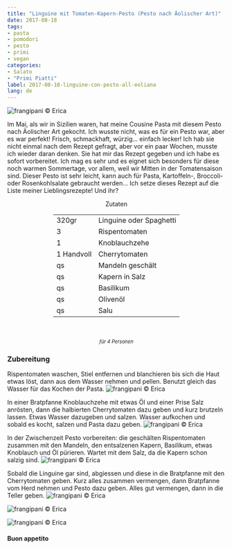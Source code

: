 ```yaml
---
title: "Linguine mit Tomaten-Kapern-Pesto (Pesto nach Äolischer Art)"
date: 2017-08-18
tags:
- pasta
- pomodori
- pesto 
- primi
- vegan
categories:
- Salato
- "Primi Piatti"
label: 2017-08-18-linguine-con-pesto-all-eoliana
lang: de
---
```

![](../2017-08-18-linguine-con-pesto-all-eoliana/header.jpg "frangipani © Erica")

Im Mai, als wir in Sizilien waren, hat meine Cousine Pasta mit diesem Pesto nach Äolischer Art gekocht. Ich wusste nicht, was es für ein Pesto war, aber es war perfekt! Frisch, schmackhaft, würzig... einfach lecker! Ich hab sie nicht einmal nach dem Rezept gefragt, aber vor ein paar Wochen, musste ich wieder daran denken. Sie hat mir das Rezept gegeben und ich habe es sofort vorbereitet. Ich mag es sehr und es eignet sich besonders für diese noch warmen Sommertage, vor allem, weil wir Mitten in der Tomatensaison sind. Dieser Pesto ist sehr leicht, kann auch für Pasta, Kartoffeln-, Broccoli- oder Rosenkohlsalate gebraucht werden... Ich setze dieses Rezept auf die Liste meiner Lieblingsrezepte! Und ihr?

<div id="wrapper" style="text-align: center">
  <div id="yourdiv" style="display: inline-block;">
    <div class="ingredients">
      <div class="ingredients-title">Zutaten</div>
      <table>
        <tbody>
          <tr>
            <td>320gr</td>
            <td>Linguine oder Spaghetti</td>
          </tr>
          <tr>
            <td>3</td>
            <td>Rispentomaten</td>
          </tr>
          <tr>
            <td>1</td>
            <td>Knoblauchzehe</td>
          </tr>
          <tr>
            <td>1 Handvoll</td>
            <td>Cherrytomaten</td>
          </tr>
          <tr>
            <td>qs</td>
            <td>Mandeln geschält</td>
          </tr>
          <tr>
            <td>qs</td>
            <td>Kapern in Salz</td>
          </tr>
          <tr>
            <td>qs</td>
            <td>Basilikum</td>
          </tr>
          <tr>
            <td>qs</td>
            <td>Olivenöl</td>
          </tr>
          <tr>
            <td>qs</td>
            <td>Salu</td>
          </tr>
        </tbody>
      </table>
      <br></br>
      <i class="pull-right" style="font-size: 80%;">für 4 Personen</i>
    </div>
  </div>
</div>


<h3>
  <font color="grey">
    <i class="fa-solid fa-gears"></i>
  </font> Zubereitung
</h3>

Rispentomaten waschen, Stiel entfernen und blanchieren bis sich die Haut etwas löst, dann aus dem Wasser nehmen und pellen. Benutzt gleich das Wasser für das Kochen der Pasta.
![](../2017-08-18-linguine-con-pesto-all-eoliana/pomodori.jpg "frangipani © Erica")

In einer Bratpfanne Knoblauchzehe mit etwas Öl und einer Prise Salz anrösten, dann die halbierten Cherrytomaten dazu geben und kurz brutzeln lassen. Etwas Wasser dazugeben und salzen. Wasser aufkochen und sobald es kocht, salzen und Pasta dazu geben.
![](../2017-08-18-linguine-con-pesto-all-eoliana/pomodorini.jpg "frangipani © Erica")

In der Zwischenzeit Pesto vorbereiten: die geschälten Rispentomaten zusammen mit den Mandeln, den entsalzenen Kapern, Basilikum, etwas Knoblauch und Öl pürieren. Wartet mit dem Salz, da die Kapern schon salzig sind.
![](../2017-08-18-linguine-con-pesto-all-eoliana/pesto.jpg "frangipani © Erica")

Sobald die Linguine gar sind, abgiessen und diese in die Bratpfanne mit den Cherrytomaten geben. Kurz alles zusammen vermengen, dann Bratpfanne vom Herd nehmen und Pesto dazu geben. Alles gut vermengen, dann in die Teller geben.
![](../2017-08-18-linguine-con-pesto-all-eoliana/risultato1.jpg "frangipani © Erica")

![](../2017-08-18-linguine-con-pesto-all-eoliana/risultato2.jpg "frangipani © Erica")

![](../2017-08-18-linguine-con-pesto-all-eoliana/risultato3.jpg "frangipani © Erica")

<h4>Buon appetito
  <font color="red">
    <i class="fa-regular fa-face-smile"></i>
  </font>
</h4>
